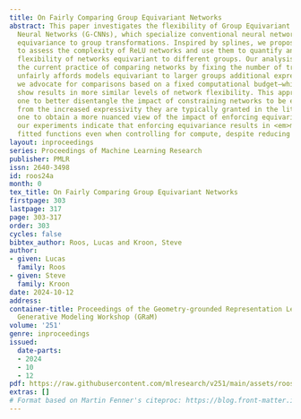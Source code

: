 ```yaml
---
title: On Fairly Comparing Group Equivariant Networks
abstract: This paper investigates the flexibility of Group Equivariant Convolutional
  Neural Networks (G-CNNs), which specialize conventional neural networks by encoding
  equivariance to group transformations. Inspired by splines, we propose new metrics
  to assess the complexity of ReLU networks and use them to quantify and compare the
  flexibility of networks equivariant to different groups. Our analysis suggests that
  the current practice of comparing networks by fixing the number of trainable parameters
  unfairly affords models equivariant to larger groups additional expressivity. Instead,
  we advocate for comparisons based on a fixed computational budget—which we empirically
  show results in more similar levels of network flexibility. This approach allows
  one to better disentangle the impact of constraining networks to be equivariant
  from the increased expressivity they are typically granted in the literature, enabling
  one to obtain a more nuanced view of the impact of enforcing equivariance. Interestingly,
  our experiments indicate that enforcing equivariance results in <em>more</em> complex
  fitted functions even when controlling for compute, despite reducing network expressivity.
layout: inproceedings
series: Proceedings of Machine Learning Research
publisher: PMLR
issn: 2640-3498
id: roos24a
month: 0
tex_title: On Fairly Comparing Group Equivariant Networks
firstpage: 303
lastpage: 317
page: 303-317
order: 303
cycles: false
bibtex_author: Roos, Lucas and Kroon, Steve
author:
- given: Lucas
  family: Roos
- given: Steve
  family: Kroon
date: 2024-10-12
address:
container-title: Proceedings of the Geometry-grounded Representation Learning and
  Generative Modeling Workshop (GRaM)
volume: '251'
genre: inproceedings
issued:
  date-parts:
  - 2024
  - 10
  - 12
pdf: https://raw.githubusercontent.com/mlresearch/v251/main/assets/roos24a/roos24a.pdf
extras: []
# Format based on Martin Fenner's citeproc: https://blog.front-matter.io/posts/citeproc-yaml-for-bibliographies/
---
```

